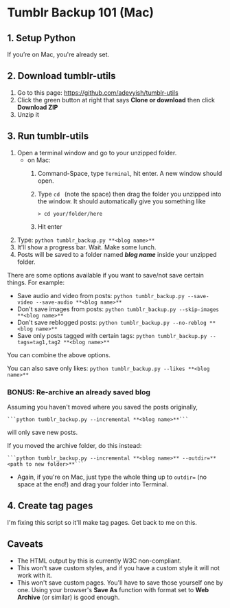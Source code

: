 # Tumblr Backup 101 (Mac)

## 1. Setup Python

If you’re on Mac, you're already set.

## 2. Download tumblr-utils

1. Go to this page: https://github.com/adevyish/tumblr-utils
2. Click the green button at right that says **Clone or download** then click **Download ZIP**
3. Unzip it

## 3. Run tumblr-utils

1. Open a terminal window and go to your unzipped folder.
	* on Mac:
		1. Command-Space, type `Terminal`, hit enter. A new window should open.
		2. Type `cd ` (note the space) then drag the folder you unzipped into the window. It should automatically give you something like

			 ```> cd your/folder/here```

		3. Hit enter
2. Type:
	```python tumblr_backup.py **<blog name>**```
3. It'll show a progress bar. Wait. Make some lunch.
4. Posts will be saved to a folder named ***blog name*** inside your unzipped folder.

There are some options available if you want to save/not save certain things. For example:

* Save audio and video from posts:
	```python tumblr_backup.py --save-video --save-audio **<blog name>**```
* Don't save images from posts:
	```python tumblr_backup.py --skip-images **<blog name>**```
* Don't save reblogged posts:
	```python tumblr_backup.py --no-reblog **<blog name>**```
* Save only posts tagged with certain tags:
	```python tumblr_backup.py --tags=tag1,tag2 **<blog name>**```

You can combine the above options.

You can also save only likes:
	```python tumblr_backup.py --likes **<blog name>**```

### BONUS: Re-archive an already saved blog

Assuming you haven't moved where you saved the posts originally,

	```python tumblr_backup.py --incremental **<blog name>**```

will only save new posts.

If you moved the archive folder, do this instead:

	```python tumblr_backup.py --incremental **<blog name>** --outdir=**<path to new folder>**```

* Again, if you're on Mac, just type the whole thing up to `outdir=` (no space at the end!) and drag your folder into Terminal.

## 4. Create tag pages

I'm fixing this script so it'll make tag pages. Get back to me on this.

## Caveats

* The HTML output by this is currently W3C non-compliant.
* This won't save custom styles, and if you have a custom style it will not work with it.
* This won't save custom pages. You'll have to save those yourself one by one. Using your browser's **Save As** function with format set to **Web Archive** (or similar) is good enough.